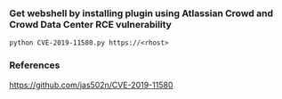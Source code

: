 ### Get webshell by installing plugin using Atlassian Crowd and Crowd Data Center RCE vulnerability 
```
python CVE-2019-11580.py https://<rhost>
```

### References
https://github.com/jas502n/CVE-2019-11580  

